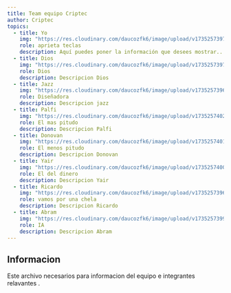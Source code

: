 ```yaml
---
title: Team equipo Criptec
author: Criptec
topics:
  - title: Yo
    img: "https://res.cloudinary.com/daucozfk6/image/upload/v1735257397/yo_sy6l7p.webp"
    role: aprieta teclas
    description: Aquí puedes poner la información que desees mostrar... Lorem ipsum dolor sit amet, consectetur adipisicing elit. Iure eaque sequi culpa illum et quis minus itaque placeat, vero ipsum expedita voluptas omnis nostrum! Voluptatem tenetur perspiciatis doloribus hic dolore.
  - title: Dios
    img: "https://res.cloudinary.com/daucozfk6/image/upload/v1735257397/lesmo_wr2mze_yvqb1t.webp"
    role: Dios
    description: Descripcion Dios
  - title: Jazz
    img: "https://res.cloudinary.com/daucozfk6/image/upload/v1735257396/jaz_nsb6yv.webp"
    role: Diseñadora
    description: Descripcion jazz
  - title: Palfi
    img: "https://res.cloudinary.com/daucozfk6/image/upload/v1735257402/alfi_ha3efq.webp"
    role: El mas pitudo
    description: Descripcion Palfi
  - title: Donovan
    img: "https://res.cloudinary.com/daucozfk6/image/upload/v1735257401/donovan_ryp8dq.webp"
    role: El menos pitudo
    description: Descripcion Donovan
  - title: Yair
    img: "https://res.cloudinary.com/daucozfk6/image/upload/v1735257400/yair_je2uxk.webp"
    role: El del dinero
    description: Descripcion Yair
  - title: Ricardo
    img: "https://res.cloudinary.com/daucozfk6/image/upload/v1735257396/ricardo_slbmrn.webp"
    role: vamos por una chela
    description: Descripcion Ricardo
  - title: Abram
    img: "https://res.cloudinary.com/daucozfk6/image/upload/v1735257399/abraham_fxuhgs.webp"
    role: IA
    description: Descripcion Abram
---
```

## Informacion
Este archivo necesarios para informacion del equipo e integrantes relavantes .